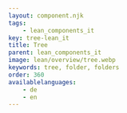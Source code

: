 ```yaml
---
layout: component.njk
tags: 
    - lean_components_it
key: tree-lean_it
title: Tree
parent: lean_components_it
image: lean/overview/tree.webp
keywords: tree, folder, folders
order: 360
availablelanguages: 
    - de
    - en
---
```

